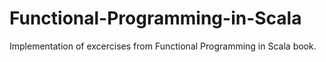 # Functional-Programming-in-Scala
Implementation of excercises from Functional Programming in Scala book.
